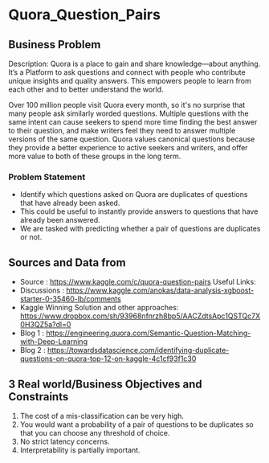# Quora_Question_Pairs
## Business Problem

Description: 
Quora is a place to gain and share knowledge—about anything. It’s a Platform to ask questions and connect with people who contribute unique insights and quality answers. This empowers people to learn from each other and to better understand the world.

Over 100 million people visit Quora every month, so it's no surprise that many people ask similarly worded questions. Multiple questions with the same intent can cause seekers to spend more time finding the best answer to their question, and make writers feel they need to answer multiple versions of the same question. Quora values canonical questions because they provide a better experience to active seekers and writers, and offer more value to both of these groups in the long term.

### Problem Statement

* Identify which questions asked on Quora are duplicates of questions that have already been asked.
* This could be useful to instantly provide answers to questions that have already been answered.
* We are tasked with predicting whether a pair of questions are duplicates or not.

## Sources and Data from
* Source : https://www.kaggle.com/c/quora-question-pairs
Useful Links:
* Discussions : https://www.kaggle.com/anokas/data-analysis-xgboost-starter-0-35460-lb/comments
* Kaggle Winning Solution and other approaches: https://www.dropbox.com/sh/93968nfnrzh8bp5/AACZdtsApc1QSTQc7X0H3QZ5a?dl=0
* Blog 1 : https://engineering.quora.com/Semantic-Question-Matching-with-Deep-Learning
* Blog 2 : https://towardsdatascience.com/identifying-duplicate-questions-on-quora-top-12-on-kaggle-4c1cf93f1c30

## 3 Real world/Business Objectives and Constraints
1. The cost of a mis-classification can be very high.
2. You would want a probability of a pair of questions to be duplicates so that you can choose any threshold of choice.
3. No strict latency concerns.
4. Interpretability is partially important.
